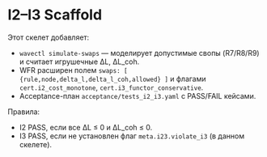 # I2–I3 Scaffold

Этот скелет добавляет:
- `wavectl simulate-swaps` — моделирует допустимые свопы (R7/R8/R9) и считает игрушечные ΔL, ΔL_coh.
- WFR расширен полем `swaps: [ {rule,node,delta_l,delta_l_coh,allowed} ]` и флагами
  `cert.i2_cost_monotone`, `cert.i3_functor_conservative`.
- Acceptance-план `acceptance/tests_i2_i3.yaml` с PASS/FAIL кейсами.

Правила:
- I2 PASS, если все ΔL ≤ 0 и ΔL_coh ≤ 0.
- I3 PASS, если не установлен флаг `meta.i23.violate_i3` (в данном скелете).
